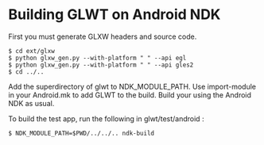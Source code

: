 Building GLWT on Android NDK
============================

First you must generate GLXW headers and source code.

    $ cd ext/glxw
    $ python glxw_gen.py --with-platform " " --api egl
    $ python glxw_gen.py --with-platform " " --api gles2
    $ cd ../..

Add the superdirectory of glwt to NDK_MODULE_PATH.
Use import-module in your Android.mk to add GLWT to the build.
Build your using the Android NDK as usual.

To build the test app, run the following in glwt/test/android :

    $ NDK_MODULE_PATH=$PWD/../../.. ndk-build
